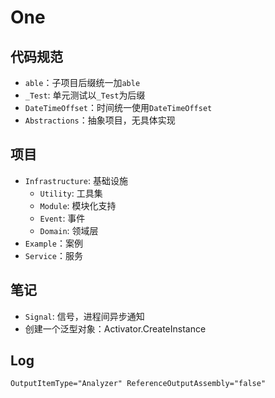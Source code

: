 # One

## 代码规范

- `able`：子项目后缀统一加`able`
- `_Test`: 单元测试以`_Test`为后缀
- `DateTimeOffset`：时间统一使用`DateTimeOffset`
- `Abstractions`：抽象项目，无具体实现

## 项目

- `Infrastructure`: 基础设施
  - `Utility`: 工具集
  - `Module`: 模块化支持
  - `Event`: 事件
  - `Domain`: 领域层
- `Example`：案例
- `Service`：服务

## 笔记

- `Signal`: 信号，进程间异步通知
- 创建一个泛型对象：Activator.CreateInstance

## Log


`OutputItemType="Analyzer" ReferenceOutputAssembly="false"`
